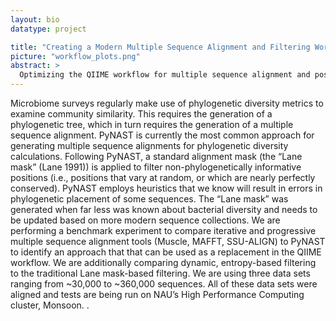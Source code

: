 ```yaml
---
layout: bio
datatype: project

title: "Creating a Modern Multiple Sequence Alignment and Filtering Workflow"
picture: "workflow_plots.png"
abstract: >
  Optimizing the QIIME workflow for multiple sequence alignment and positional filtering.
---
```


Microbiome surveys regularly make use of phylogenetic diversity metrics to examine community similarity. This requires the generation of a phylogenetic tree, which in turn requires the generation of a multiple sequence alignment. PyNAST is currently the most common approach for generating multiple sequence alignments for phylogenetic diversity calculations. Following PyNAST, a standard alignment mask (the “Lane mask” (Lane 1991)) is applied to filter non-phylogenetically informative positions (i.e., positions that vary at random, or which are nearly perfectly conserved). PyNAST employs heuristics that we know will result in errors in phylogenetic placement of some sequences. The “Lane mask” was generated when far less was known about bacterial diversity and needs to be updated based on more modern sequence collections.
We are performing a benchmark experiment to compare iterative and progressive multiple sequence alignment tools (Muscle, MAFFT, SSU-ALIGN) to PyNAST to identify an approach that that can be used as a replacement in the QIIME workflow. We are additionally comparing dynamic, entropy-based filtering to the traditional Lane mask-based filtering. We are using three data sets ranging from ~30,000 to ~360,000 sequences. All of these data sets were aligned and tests are being run on NAU’s High Performance Computing cluster, Monsoon.
.

